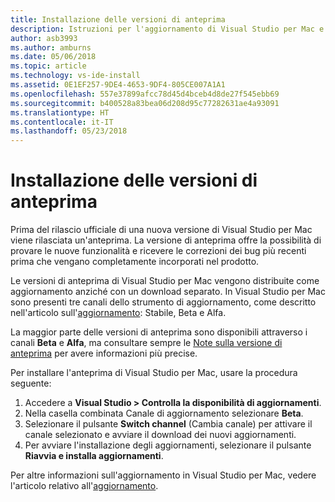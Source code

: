 ```yaml
---
title: Installazione delle versioni di anteprima
description: Istruzioni per l'aggiornamento di Visual Studio per Mac e l'accesso a versioni di anteprima.
author: asb3993
ms.author: amburns
ms.date: 05/06/2018
ms.topic: article
ms.technology: vs-ide-install
ms.assetid: 0E1EF257-9DE4-4653-9DF4-805CE007A1A1
ms.openlocfilehash: 557e37899afcc78d45d4bceb4d8de27f545ebb69
ms.sourcegitcommit: b400528a83bea06d208d95c77282631ae4a93091
ms.translationtype: HT
ms.contentlocale: it-IT
ms.lasthandoff: 05/23/2018
---
```

# <a name="installing-preview-releases"></a>Installazione delle versioni di anteprima

Prima del rilascio ufficiale di una nuova versione di Visual Studio per Mac viene rilasciata un'anteprima. La versione di anteprima offre la possibilità di provare le nuove funzionalità e ricevere le correzioni dei bug più recenti prima che vengano completamente incorporati nel prodotto.

Le versioni di anteprima di Visual Studio per Mac vengono distribuite come aggiornamento anziché con un download separato. In Visual Studio per Mac sono presenti tre canali dello strumento di aggiornamento, come descritto nell'articolo sull'[aggiornamento](update.md): Stabile, Beta e Alfa.

La maggior parte delle versioni di anteprima sono disponibili attraverso i canali **Beta** e **Alfa**, ma consultare sempre le [Note sulla versione di anteprima](/visualstudio/releasenotes/vs2017-mac-preview-relnotes) per avere informazioni più precise.

Per installare l'anteprima di Visual Studio per Mac, usare la procedura seguente:

1. Accedere a **Visual Studio > Controlla la disponibilità di aggiornamenti**.
2. Nella casella combinata Canale di aggiornamento selezionare **Beta**.
3. Selezionare il pulsante **Switch channel** (Cambia canale) per attivare il canale selezionato e avviare il download dei nuovi aggiornamenti.
4. Per avviare l'installazione degli aggiornamenti, selezionare il pulsante **Riavvia e installa aggiornamenti**.

Per altre informazioni sull'aggiornamento in Visual Studio per Mac, vedere l'articolo relativo all'[aggiornamento](update.md).

